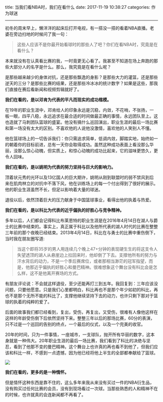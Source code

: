title: 当我们看NBA时，我们在看什么 
date: 2017-11-19 10:38:27
categories: 作为球迷


---

初冬的周末早上，懒洋洋的起床后打开电视，有一搭没一搭的看着NBA直播。老婆在旁边扫地的时候问了我一句：

<!--more-->



> 这些人应该不是你最开始看球时的那些人了吧？你们在看NBA时，究竟是在看什么？

本来就没有在认真看比赛的我，一时竟更无心看了。我甚至不知道在场上奔跑的那些大部分人的名字是什么。那么，我究竟是在看什么呢？

是那些越来越少的身体对抗，还是那些飘逸的身影？是那些大力的灌篮，还是那些逆天的三分？是那些比赛的结果，还是那些冷冰冰的统计数字？如果是这些，那我们直接在赛后看新闻和视频剪辑就好了。

**我们在看的，是以邓肯为代表的平凡而现实的成功楷模。**

在19年的职业生涯中，邓肯给人的印象永远是沉稳，内敛，不花哨，不张扬，一板一眼，四平八稳，永远追求在最合适的时间做最正确的事情，永远团队至上。这也造就了马刺团队篮球的盛宴。他没有搞什么巡回演出，职业生涯的最后一场比赛和第一场没有太大的区别。不喜欢他的人说他没激情，喜欢他的人笑别人不懂。

他在篮球场上的一切告诉我们：你只需追求简单，低调内敛，脚踏实地，始终如一的朝着你的目标前进，总有一天你会取得成功。虽然这种成功表面上看没那么华丽，没那么惊心动魄，但实质上，和惊心动魄的成功比起来，它的滋味更悠久，更令人回味。

**我们在看的，是以姚明为代表的努力坚持与巨大的影响力。**

顶着状元秀的光环以及13亿国人的巨大期许，姚明从刚到联盟时的弱不禁风到后来在肌肉林立的对抗中不落下风，他在训练场上的每一个付出得到了很好的展示。他的职业生涯虽然不长，但足以影响着大量的球迷。

退役以后，依然顶着巨大的压力献身于中国篮球事业，看得出他的执着与热爱。


**我们在看的，是以科比为代表的近乎偏执的好胜心与竞争精神。**

多年以后，人们都会记得科比布莱恩特的职业生涯是在2016年4月14日在湖人与爵士的比赛中结束的。事实上，真正属于科比以及他所代表的湖人时代的比赛在整整三年前的那个夜晚已经结束。2013年4月14日，科比在与勇士的比赛中重伤倒下，当时我在朋友圈写道:

> 当这个即将35岁的男人用连续几个晚上47+分钟的表现硬生生的将这支令人失望透顶的湖人从悬崖边上拉回来时，他却倒了下去。支撑他所有的努力与汗水背后的动力，不是一个季后赛席位，或者那相当渺茫的冠军指望，而是，他那近乎偏执的好胜心和曼巴精神。很难想象这个舞台没有科比会是怎么样，这不是他离开赛场的方式。

有朋友评论说：不会就这样退役，至少还能再打三到五年。我回复到：三年应该没问题，只要他愿意。只是我们心里都明白，科比再也不是那个年少如初的科比，再也不是那个无所不能的科比了，支撑他继续坚持下去的动力，也许只剩下那对于篮球的执着的纯粹的爱了。

后面的故事我们都已经看到，复出，受伤，再复出，又受伤，很难有人像他这样在这样的年龄受伤倒下后依然坚持下来。整整三年以后的那场比赛，60分的表演，只不过是一个巡回的告别的终点，一个最后的仪式，以及一个完美的收官。

20年的时间，只为一件事情，一座城市，一支球队，抛开所有华丽的数字，这本身就是一种伟大。20年职业生涯的最后一场比赛，我们看到了科比的决绝与坚忍，看到了他那不变的曼巴精神。这个舞台上也许真的再也看不到他了，但我们应该和科比一样，不感到一点遗憾，因为他已经将他上半生的全部都奉献给了篮球。

![](https://cdn.pixabay.com/photo/2015/09/09/20/33/basketball-933173_960_720.jpg)

**我们在看的，更多的是一种情怀。**

但是情怀这种东西是靠不住的，这么多年来我从来没有买过一件的NBA衍生品，没有购买过任何比赛的会员，没有到现场看过一次球。当那些熟悉的人和精神不在的时候，也许就真的会连新闻都不再看了。